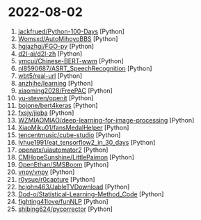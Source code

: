 # 2022-08-02

1. [jackfrued/Python-100-Days](https://github.com/jackfrued/Python-100-Days "Python - 100天从新手到大师") [Python]
2. [Womsxd/AutoMihoyoBBS](https://github.com/Womsxd/AutoMihoyoBBS "米游社自动签到，支持：崩坏二、崩坏三、原神、未定事件簿，米游币自动获取") [Python]
3. [hgjazhgj/FGO-py](https://github.com/hgjazhgj/FGO-py "全自动免配置跨平台开箱即用的Fate/Grand Order助手.启动脚本,上床睡觉,养肝护发,满加成圣诞了解一下?") [Python]
4. [d2l-ai/d2l-zh](https://github.com/d2l-ai/d2l-zh "《动手学深度学习》：面向中文读者、能运行、可讨论。中英文版被55个国家的300所大学用于教学。") [Python]
5. [ymcui/Chinese-BERT-wwm](https://github.com/ymcui/Chinese-BERT-wwm "Pre-Training with Whole Word Masking for Chinese BERT（中文BERT-wwm系列模型）") [Python]
6. [nl8590687/ASRT_SpeechRecognition](https://github.com/nl8590687/ASRT_SpeechRecognition "A Deep-Learning-Based Chinese Speech Recognition System 基于深度学习的中文语音识别系统") [Python]
7. [wbt5/real-url](https://github.com/wbt5/real-url "获取斗鱼&虎牙&哔哩哔哩&抖音&快手等 58 个直播平台的真实流媒体地址(直播源)和弹幕，直播源可在 PotPlayer、flv.js 等播放器中播放。") [Python]
8. [anzhihe/learning](https://github.com/anzhihe/learning "Learning Shell，Python，Golang，System，Network") [Python]
9. [xiaoming2028/FreePAC](https://github.com/xiaoming2028/FreePAC "科学上网/翻墙梯子/自由上网/SS/SSR/V2Ray/Brook 搭建教程 免费机场、VPN工具") [Python]
10. [yu-steven/openit](https://github.com/yu-steven/openit "致力于打造免费无感的翻墙环境") [Python]
11. [bojone/bert4keras](https://github.com/bojone/bert4keras "keras implement of transformers for humans") [Python]
12. [fxsjy/jieba](https://github.com/fxsjy/jieba "结巴中文分词") [Python]
13. [WZMIAOMIAO/deep-learning-for-image-processing](https://github.com/WZMIAOMIAO/deep-learning-for-image-processing "deep learning for image processing including classification and object-detection etc.") [Python]
14. [XiaoMiku01/fansMedalHelper](https://github.com/XiaoMiku01/fansMedalHelper "新版B站粉丝牌助手 全自动升级粉丝牌") [Python]
15. [tencentmusic/cube-studio](https://github.com/tencentmusic/cube-studio "云原生一站式机器学习平台，多租户，notebook在线开发，拖拉拽任务流编排，多机多卡分布式训练，超参搜索，推理服务，多集群调度，多项目组资源组，边缘计算，大模型实时训练") [Python]
16. [lyhue1991/eat_tensorflow2_in_30_days](https://github.com/lyhue1991/eat_tensorflow2_in_30_days "Tensorflow2.0 🍎🍊 is delicious, just eat it! 😋😋") [Python]
17. [openatx/uiautomator2](https://github.com/openatx/uiautomator2 "Android Uiautomator2 Python Wrapper") [Python]
18. [CMHopeSunshine/LittlePaimon](https://github.com/CMHopeSunshine/LittlePaimon "小派蒙！原神qq群机器人，基于NoneBot2的UID查询、抽卡导出分析、模拟抽卡、实时便签、札记等多功能小助手。") [Python]
19. [OpenEthan/SMSBoom](https://github.com/OpenEthan/SMSBoom "短信轰炸/短信测压/ | 一个健壮免费的python短信轰炸程序，专门炸坏蛋蛋，百万接口，多线程全自动添加有效接口，支持异步协程百万并发，全免费的短信轰炸工具！！hongkonger开发全网首发！！") [Python]
20. [vnpy/vnpy](https://github.com/vnpy/vnpy "基于Python的开源量化交易平台开发框架") [Python]
21. [r0ysue/r0capture](https://github.com/r0ysue/r0capture "安卓应用层抓包通杀脚本") [Python]
22. [hcjohn463/JableTVDownload](https://github.com/hcjohn463/JableTVDownload "下載 jable好幫手") [Python]
23. [Dod-o/Statistical-Learning-Method_Code](https://github.com/Dod-o/Statistical-Learning-Method_Code "手写实现李航《统计学习方法》书中全部算法") [Python]
24. [fighting41love/funNLP](https://github.com/fighting41love/funNLP "中英文敏感词、语言检测、中外手机/电话归属地/运营商查询、名字推断性别、手机号抽取、身份证抽取、邮箱抽取、中日文人名库、中文缩写库、拆字词典、词汇情感值、停用词、反动词表、暴恐词表、繁简体转换、英文模拟中文发音、汪峰歌词生成器、职业名称词库、同义词库、反义词库、否定词库、汽车品牌词库、汽车零件词库、连续英文切割、各种中文词向量、公司名字大全、古诗词库、IT词库、财经词库、成语词库、地名词库、历史名人词库、诗词词库、医学词库、饮食词库、法律词库、汽车词库、动物词库、中文聊天语料、中文谣言数据、百度中文问答数据集、句子相似度匹配算法集合、bert资源、文本生成&摘要相关工具、cocoNLP信息抽取工具、国内电话号码正则匹配、清华大学XLORE:中英文跨语言百科知识图谱、清华大学人工智能技术…") [Python]
25. [shibing624/pycorrector](https://github.com/shibing624/pycorrector "pycorrector is a toolkit for text error correction. 文本纠错，Kenlm，ConvSeq2Seq，BERT，MacBERT，ELECTRA，ERNIE，Transformer，T5等模型实现，开箱即用。") [Python]
